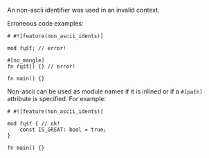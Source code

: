 An non-ascii identifier was used in an invalid context.

Erroneous code examples:

```compile_fail,E0754
# #![feature(non_ascii_idents)]

mod řųśť; // error!

#[no_mangle]
fn řųśť() {} // error!

fn main() {}
```

Non-ascii can be used as module names if it is inlined or if a `#[path]`
attribute is specified. For example:

```
# #![feature(non_ascii_idents)]

mod řųśť { // ok!
    const IS_GREAT: bool = true;
}

fn main() {}
```
